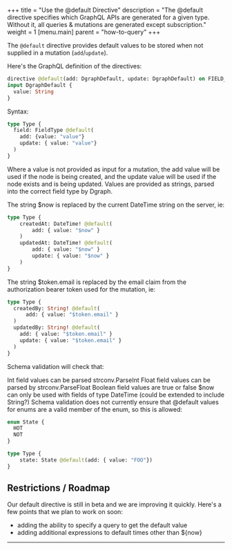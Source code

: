 +++
title = "Use the @default Directive"
description = "The @default directive specifies which GraphQL APIs are generated for a given type. Without it, all queries & mutations are generated except subscription."
weight = 1
[menu.main]
    parent = "how-to-query"
+++

The `@default` directive provides default values to be stored when not supplied in a mutation (`add`/`update`). 

Here's the GraphQL definition of the directives:

```graphql
directive @default(add: DgraphDefault, update: DgraphDefault) on FIELD_DEFINITION
input DgraphDefault {
  value: String
}
```
Syntax:
```graphql
type Type {
  field: FieldType @default(
    add: {value: "value"}
    update: { value: "value"}
  )
}
```
Where a value is not provided as input for a mutation, the add value will be used if the node is being created, and the update value will be used if the node exists and is being updated. Values are provided as strings, parsed into the correct field type by Dgraph.

The string $now is replaced by the current DateTime string on the server, ie:
```graphql
type Type {
    createdAt: DateTime! @default(
        add: { value: "$now" }
    )
    updatedAt: DateTime! @default(
        add: { value: "$now" }
        update: { value: "$now" }
    )
}
```

The string $token.email is replaced by the email claim from the authorization bearer token used for the mutation, ie:
```graphql
type Type {
  createdBy: String! @default(
      add: { value: "$token.email" }
  )
  updatedBy: String! @default(
    add: { value: "$token.email" }
    update: { value: "$token.email" }
  )
}
```

Schema validation will check that:

Int field values can be parsed strconv.ParseInt
Float field values can be parsed by strconv.ParseFloat
Boolean field values are true or false
$now can only be used with fields of type DateTime (could be extended to include String?)
Schema validation does not currently ensure that @default values for enums are a valid member of the enum, so this is allowed:
```graphql
enum State {
  HOT
  NOT
}

type Type {
    state: State @default(add: { value: "FOO"})
}
```

## Restrictions / Roadmap

Our default directive is still in beta and we are improving it quickly.  Here's a few points that we plan to work on soon:

* adding the ability to specify a query to get the default value
* adding additional expressions to default times other than ${now}
---
